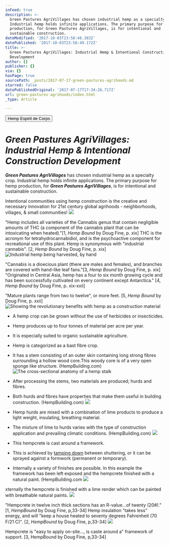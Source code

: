 ```yaml
---
inFeed: true
description: >-
  Green Pastures AgriVillages has chosen industrial hemp as a specialty crop.
  Industrial hemp holds infinite applications. The primary purpose for hemp
  production, for Green Pastures AgriVillages, is for intentional and
  sustainable construction.
dateModified: '2017-10-03T23:58:48.383Z'
datePublished: '2017-10-03T23:58:49.172Z'
title: >-
  Green Pastures AgriVillages: Industrial Hemp & Intentional Construction
  Development
author: []
publisher: {}
via: {}
hasPage: true
sourcePath: _posts/2017-07-17-green-pastures-agrihoods.md
starred: false
datePublishedOriginal: '2017-07-17T17:34:26.717Z'
url: green-pastures-agrihoods/index.html
_type: Article

---
```

<button data-role="cta" style="">Hemp Espirit de Corps</button>

# _**Green Pastures AgriVillages: Industrial Hemp & Intentional Construction Development**_

_**Green Pastures AgriVillages**_ has chosen industrial hemp as a specialty crop. Industrial hemp holds infinite applications. The primary purpose for hemp production, for _**Green Pastures AgriVillages**_, is for intentional and sustainable construction.

Intentional communities using hemp construction is the creative and necessary innovation for 21st century global agrihoods - neighborhoods, villages, & small communities!
![](https://the-grid-user-content.s3-us-west-2.amazonaws.com/ec664060-44fc-489d-bcc1-a674f6fc9ee6.jpg)

"Hemp includes all varieties of the Cannabis genus that contain negligible amounts of THC (a component of the cannabis plant that can be intoxicating when heated)."\[1, _Hemp Bound_ by Doug Fine, p. xix\] THC is the acronym for tetrahydrocannabidiol, and is the psychoactive component for recreational use of this plant. Hemp is synonymous with "industrial cannabis". \[2, _Hemp Bound_ by Doug Fine, p. xix\]
![Industrial hemp being harvested, by hand](https://the-grid-user-content.s3-us-west-2.amazonaws.com/874b1c25-3799-470e-b0a6-4768dc8551fa.jpg)

"Cannabis is a dioecious plant (there are males and females), and branches are covered with hand-like leaf fans."\[3, _Hemp Bound_ by Doug Fine, p. xix\] "Originated in Central Asia, hemp has a four to six month growing cycle and has been successfully cultivated on every continent except Antarctica." \[4, _Hemp Bound_ by Doug Fine, p. xix-xxii\]

"Mature plants range from two to twelve", or more feet. \[5, _Hemp Bound_ by Doug Fine, p. xxii\]
![Showing the revolutionary benefits with hemp as a construction material](https://the-grid-user-content.s3-us-west-2.amazonaws.com/f0ddec2b-dd0f-4c39-9009-4896f10a6187.jpg)

* A hemp crop can be grown without the use of herbicides or insecticides.
* Hemp produces up to four tonnes of material per acre per year.
* It is especially suited to organic sustainable agriculture.
* Hemp is categorized as a bast fibre crop.
* It has a stem consisting of an outer skin containing long strong fibres surrounding a hollow wood core.This woody core is of a very open sponge like structure. (HempBuilding.com)
![The cross-sectional anatomy of a hemp stalk](https://the-grid-user-content.s3-us-west-2.amazonaws.com/45700143-d98e-4451-817a-75ff1eecfd12.jpg)

* After processing the stems, two materials are produced; hurds and fibres.
* Both hurds and fibres have properties that make them useful in building construction. (HempBuilding.com)
![](https://the-grid-user-content.s3-us-west-2.amazonaws.com/eb565bd7-ac93-4f24-ac99-e5678d03fe48.png)

* Hemp hurds are mixed with a combination of lime products to produce a light weight, insulating, breathing material.
* The mixture of lime to hurds varies with the type of construction application and prevailing climatic conditions. (HempBuilding.com)
![](https://the-grid-user-content.s3-us-west-2.amazonaws.com/ae9cc866-ba3c-4cb5-a586-af68336df3a1.jpg)

* This hempcrete is cast around a framework.
* This is achieved by [tamping down][0] between shuttering, or it can be sprayed against a formwork (permanent or temporary).
* Internally a variety of finishes are possible. In this example the framework has been left exposed and the hempcrete finished with a natural paint. (HempBuilding.com
![](https://the-grid-user-content.s3-us-west-2.amazonaws.com/e0247618-d558-4621-9dae-d6b2232930de.jpg)

xternally the hempcrete is finished with a lime render which can be painted with breathable natural paints.
![](https://the-grid-user-content.s3-us-west-2.amazonaws.com/08310cba-f1b1-468b-9f96-784a922d56f4.jpg)

"Hempcrete in twelve inch thick sections has an R-value...of twenty (20\#)." \[1, _HempBound_ by Doug Fine, p,33-34\] Hemp insulation "takes less" energy, and will "keep a house heated to seventy degrees Fahrenheit (70 F/21 C)". \[2, _HempBound_ by Doug Fine, p,33-34\]
![](https://the-grid-user-content.s3-us-west-2.amazonaws.com/c69ba12e-f4a3-42d7-b68d-72b316176c2b.jpg)

Hempcrete is "easy to apply on-site..., is caste around a" framework of support. \[3, HempBound by Doug Fine, p,33-34\]

[0]: javascript:openIt('tamp.html'); "Tamping"